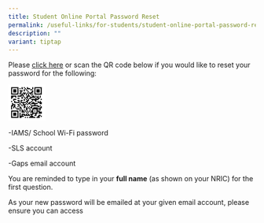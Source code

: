 ```yaml
---
title: Student Online Portal Password Reset
permalink: /useful-links/for-students/student-online-portal-password-reset/
description: ""
variant: tiptap
---
```

<p>Please&nbsp;<a href="https://form.gov.sg/5e659fdb6bbaaf0011251cc9" rel="noopener noreferrer nofollow" target="_blank">click here</a>&nbsp;or
scan the QR code below if you would like to reset your password for the
following:</p>
<div class="isomer-image-wrapper">
<img style="width:15%" height="auto" width="100%" src="/images/Useful%20Links/For%20Students/download.png">
</div>
<p>-IAMS/ School Wi-Fi password</p>
<p>-SLS account</p>
<p>-Gaps email account</p>
<p>You are reminded to type in your&nbsp;<strong>full name</strong>&nbsp;(as
shown on your NRIC) for the first question.</p>
<p>As your new password will be emailed at your given email account, please
ensure you can access</p>